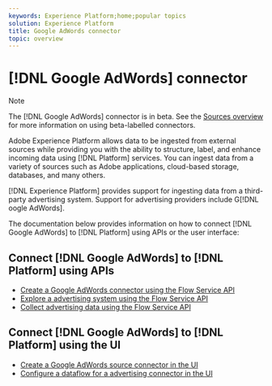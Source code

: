 ```yaml
---
keywords: Experience Platform;home;popular topics
solution: Experience Platform
title: Google AdWords connector
topic: overview
---
```


# [!DNL Google AdWords] connector

>[!NOTE]
>The [!DNL Google AdWords] connector is in beta. See the [Sources overview](../../home.md#terms-and-conditions) for more information on using beta-labelled connectors.

Adobe Experience Platform allows data to be ingested from external sources while providing you with the ability to structure, label, and enhance incoming data using [!DNL Platform] services. You can ingest data from a variety of sources such as Adobe applications, cloud-based storage, databases, and many others.

[!DNL Experience Platform] provides support for ingesting data from a third-party advertising system. Support for advertising providers include G[!DNL oogle AdWords].

The documentation below provides information on how to connect [!DNL Google AdWords] to [!DNL Platform] using APIs or the user interface:

## Connect [!DNL Google AdWords] to [!DNL Platform] using APIs

- [Create a Google AdWords connector using the Flow Service API](../../tutorials/api/create/advertising/ads.md)
- [Explore a advertising system using the Flow Service API](../../tutorials/api/explore/advertising.md)
- [Collect advertising data using the Flow Service API](../../tutorials/api/collect/advertising.md)

## Connect [!DNL Google AdWords] to [!DNL Platform] using the UI

- [Create a Google AdWords source connector in the UI](../../tutorials/ui/create/advertising/ads.md)
- [Configure a dataflow for a advertising connector in the UI](../../tutorials/ui/dataflow/advertising.md)